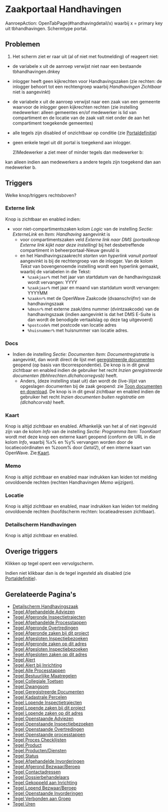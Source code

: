 # Zaakportaal Handhavingen

AanroepAction: OpenTabPage(#handhavingdetail/x) waarbij x = primary key uit tbhandhavingen.
Schermtype portal.

## Problemen

1. Het scherm ziet er raar uit (al of niet met foutmelding) of reageert niet:

- de variabele x uit de aanroep verwijst niet naar een bestaande tbhandhavingen.dnkey
- inlogger heeft geen kijkrechten voor Handhavingszaken (zie rechten: de inlogger behoort tot een rechtengroep waarbij _Handhavingen Zichtbaar_ niet is aangevinkt)
- de variabele x uit de aanroep verwijst naar een zaak van een gemeente waarvoor de inlogger geen kijkrechten rechten (zie instelling medewerker: alleen gemeentes en/of medewerker is lid van compartiment en de locatie van de zaak valt niet onder de aan het compartiment toegekende gemeentes)
- alle tegels zijn disabled of onzichtbaar op conditie (zie [Portaldefinitie](/instellen_inrichten/portaldefinitie/README.md))
- geen enkele tegel uit dit portal is toegekend aan inlogger.

  2)Medewerker a ziet meer of minder tegels dan medewerker b:

kan alleen indien aan medewerkers a andere tegels zijn toegekend dan aan medewerker b.

## Triggers

Welke knop/triggers rechtsboven?

### Externe link

Knop is zichtbaar en enabled indien:

- voor niet-compartimentszaken kolom _Logic_ van de instelling _Sectie: ExterneLink_ en _Item: Handhaving_ aangevinkt is
  - voor compartimentszaken veld _Externe link naar DMS (portaalknop Externe link kijkt naar deze instelling)_ bij het desbetreffende compartiment in beheerportaal-Nieuw gevuld is
  - en het Handhavingszaakrecht _starten van hyperlink vanuit portaal_ aangevinkt is bij de rechtengroep van de inlogger. Van de kolom _Tekst_ van bovengenoemde instelling wordt een hyperlink gemaakt, waarbij de variabelen in die Tekst:
    - `%zaakjaar%` met het jaar van startdatum van de handhavingszaak wordt vervangen: YYYY
    - `%zaakjaar%` met jaar en maand van startdatum wordt vervangen: YYYYMM
    - `%zaaknr%` met de OpenWave Zaakcode (dvaanschrijfnr) van de handhavingszaak
    - `%dmsnr%` met externe zaak/dms nummer (dvintzaakcode) van de handhavingszaak (indien aangevinkt is dat het DMS E-Suite is dan wordt de benodigde vertaalslag op deze tag uitgevoerd)
    - `%postcode%` met postcode van locatie adres
    - `%huisnummer%` met huisnummer van locatie adres.

### Docs

- Indien de instelling _Sectie: Documenten Item: Documentregistratie_ is aangevinkt, dan wordt direct de lijst met [geregistreerde documenten](/probleemoplossing/module_overstijgende_schermen/geregistreerde_documenten/README.md) geopend (op basis van tbcorrespondentie). De knop is in dit geval zichtbaar en enabled indien de gebruiker het recht _Inzien geregistreerde documenten (tbhhrechten.dlchahcorregvsb)_ heeft.
  - Anders, (deze instelling staat uit) dan wordt de (live-)lijst van opgeslagen documenten bij de zaak geopend: zie [Toon documenten en download](/probleemoplossing/programmablokken/toon_documenten_en_download.md). De knop is in dit geval zichtbaar en enabled indien de gebruiker het recht _Inzien documenten buiten registratie om (dlchahcorvsb)_ heeft.

### Kaart

Knop is altijd zichtbaar en enabled. Afhankelijk van het al of niet ingevuld zijn van de kolom _Info_ van de instelling _Sectie: Programma Item: ToonKaart_ wordt met deze knop een externe kaart geopend (conform de URL in die kolom _Info_, waarbij %x% en %y% vervangen worden door de locatiecoördinaten en %zoom% door _Getal2_), of een interne kaart van OpenWave. Zie:[Kaart](/probleemoplossing/module_overstijgende_schermen/kaart.md).

### Memo

Knop is altijd zichtbaar en enabled maar indrukken kan leiden tot melding onvoldoende rechten (rechten Handhavingen _Memo wijzigen_).

### Locatie

Knop is altijd zichtbaar en enabled, maar indrukken kan leiden tot melding onvoldoende rechten (hoofdscherm rechten: locatieadressen zichtbaar).

### Detailscherm Handhavingen

Knop is altijd zichtbaar en enabled.

## Overige triggers

Klikken op tegel opent een vervolgscherm.

Indien niet klikbaar dan is de tegel ingesteld als disabled (zie
[Portaldefinitie](/instellen_inrichten/portaldefinitie/README.md)).

## Gerelateerde Pagina's

- [Detailscherm Handhavingszaak](/probleemoplossing/portalen_en_moduleschermen/zaakportaal_handhavingen/detailscherm_handhavingen.md)
- [Tegel Afgehandelde Adviezen](/probleemoplossing/portalen_en_moduleschermen/zaakportaal_handhavingen/tegel_afgehandelde_adviezen.md)
- [Tegel Afgeronde Inspectietrajecten](/probleemoplossing/portalen_en_moduleschermen/zaakportaal_handhavingen/tegel_afgehandelde_inspectietrajecten.md)
- [Tegel Afgehandelde Processtappen](/probleemoplossing/portalen_en_moduleschermen/zaakportaal_handhavingen/tegel_afgehandelde_processtappen.md)
- [Tegel Afgeronde Overtredingen](/probleemoplossing/portalen_en_moduleschermen/zaakportaal_handhavingen/tegel_afgeronde_issues.md)
- [Tegel Afgeronde zaken bij dit project](/probleemoplossing/portalen_en_moduleschermen/zaakportaal_handhavingen/tegel_afgeronde_zaken_bij_dit_project.md)
- [Tegel Afgesloten Inspectiebezoeken](/probleemoplossing/portalen_en_moduleschermen/zaakportaal_handhavingen/tegel_afgesloten_inspectiebezoeken.md)
- [Tegel Afgeronde zaken op dit adres](/probleemoplossing/portalen_en_moduleschermen/zaakportaal_handhavingen/tegel_afgesloten_zaken_op_dit_adres.md)
- [Tegel Afgesloten Inspectiebezoeken](/probleemoplossing/portalen_en_moduleschermen/zaakportaal_handhavingen/tegel_afgesloten_inspectiebezoeken.md)
- [Tegel Afgesloten zaken op dit adres](/probleemoplossing/portalen_en_moduleschermen/zaakportaal_handhavingen/tegel_afgesloten_zaken_op_dit_adres.md)
- [Tegel Alert](/probleemoplossing/portalen_en_moduleschermen/zaakportaal_handhavingen/tegel_alert.md)
- [Tegel Alert bij Inrichting](/probleemoplossing/portalen_en_moduleschermen/zaakportaal_handhavingen/tegel_alert_bij_inrichting.md)
- [Tegel Alle Processtappen](/probleemoplossing/portalen_en_moduleschermen/zaakportaal_handhavingen/tegel_alle_processtappen.md)
- [Tegel Bestuurlijke Maatregelen](/probleemoplossing/portalen_en_moduleschermen/zaakportaal_handhavingen/tegel_bestuurlijke_maatregelen.md)
- [Tegel Collegiale Toetsen](/probleemoplossing/portalen_en_moduleschermen/zaakportaal_handhavingen/tegel_collegiale_toetsen.md)
- [Tegel Dwangsom](/probleemoplossing/portalen_en_moduleschermen/zaakportaal_handhavingen/tegel_dwangsom.md)
- [Tegel Geregistreerde Documenten](/probleemoplossing/portalen_en_moduleschermen/zaakportaal_handhavingen/tegel_geregistreerde_documenten.md)
- [Tegel Kadastrale Percelen](/probleemoplossing/portalen_en_moduleschermen/zaakportaal_handhavingen/tegel_kadastrale_percelen.md)
- [Tegel Lopende Inspectietrajecten](/probleemoplossing/portalen_en_moduleschermen/zaakportaal_handhavingen/tegel_lopende_inspectietrajecten.md)
- [Tegel Lopende zaken bij dit project](/probleemoplossing/portalen_en_moduleschermen/zaakportaal_handhavingen/tegel_lopende_zaken_bij_dit_project.md)
- [Tegel Lopende zaken op dit adres](/probleemoplossing/portalen_en_moduleschermen/zaakportaal_handhavingen/tegel_lopende_zaken_op_dit_adres.md)
- [Tegel Openstaande Adviezen](/probleemoplossing/portalen_en_moduleschermen/zaakportaal_handhavingen/tegel_openstaande_adviezen.md)
- [Tegel Openstaande Inspectiebezoeken](/probleemoplossing/portalen_en_moduleschermen/zaakportaal_handhavingen/tegel_openstaande_inspectiebezoeken.md)
- [Tegel Openstaande Overtredingen](/probleemoplossing/portalen_en_moduleschermen/zaakportaal_handhavingen/tegel_openstaande_issues.md)
- [Tegel Openstaande processtappen](/probleemoplossing/portalen_en_moduleschermen/zaakportaal_handhavingen/tegel_openstaande_processtappen.md)
- [Tegel Proces Checklijsten](/probleemoplossing/portalen_en_moduleschermen/zaakportaal_handhavingen/tegel_proces_checklijsten.md)
- [Tegel Product](/probleemoplossing/portalen_en_moduleschermen/zaakportaal_handhavingen/tegel_product.md)
- [Tegel Producten/Diensten](/probleemoplossing/portalen_en_moduleschermen/zaakportaal_handhavingen/tegel_producten_diensten.md)
- [Tegel Status](/probleemoplossing/portalen_en_moduleschermen/zaakportaal_handhavingen/tegel_status.md)
- [Tegel Afgehandelde Invorderingen](/probleemoplossing/portalen_en_moduleschermen/zaakportaal_handhavingen/tegel_tegel_afgehandelde_invorderingen.md)
- [Tegel Afgerond Bezwaar/Beroep](/probleemoplossing/portalen_en_moduleschermen/zaakportaal_handhavingen/tegel_tegel_afgerond_bezwaar_beroep.md)
- [Tegel Contactadressen](/probleemoplossing/portalen_en_moduleschermen/zaakportaal_handhavingen/tegel_tegel_contactadressen.md)
- [Tegel Dossierbehandelaars](/probleemoplossing/portalen_en_moduleschermen/zaakportaal_handhavingen/tegel_tegel_dossierbehandelaars.md)
- [Tegel Gekoppeld aan Inrichting](/probleemoplossing/portalen_en_moduleschermen/zaakportaal_handhavingen/tegel_tegel_gekoppeld_aan_inrichting.md)
- [Tegel Lopend Bezwaar/Beroep](/probleemoplossing/portalen_en_moduleschermen/zaakportaal_handhavingen/tegel_tegel_lopend_bezwaar_beroep.md)
- [Tegel Openstaande Invorderingen](/probleemoplossing/portalen_en_moduleschermen/zaakportaal_handhavingen/tegel_tegel_openstaande_invorderingen.md)
- [Tegel Verbonden aan Groep](/probleemoplossing/portalen_en_moduleschermen/zaakportaal_handhavingen/tegel_tegel_verbonden_aan_groep.md)
- [Tegel Uren](/probleemoplossing/portalen_en_moduleschermen/zaakportaal_handhavingen/tegel_uren.md)
